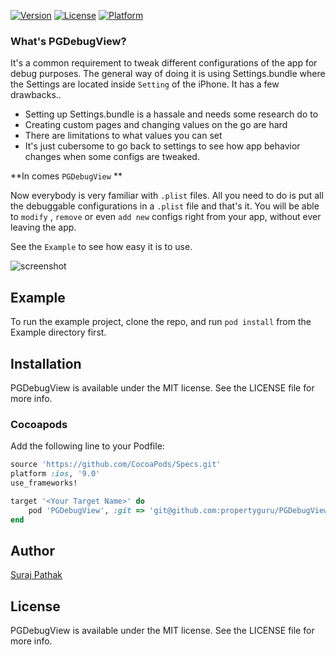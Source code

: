 
<!-- 
[![CI Status](http://img.shields.io/travis/freesuraj/PGDebugView.svg?style=flat)](https://travis-ci.org/freesuraj/PGDebugView) -->
[![Version](https://img.shields.io/cocoapods/v/PGDebugView.svg?style=flat)](http://cocoapods.org/pods/PGDebugView)
[![License](https://img.shields.io/cocoapods/l/PGDebugView.svg?style=flat)](http://cocoapods.org/pods/PGDebugView)
[![Platform](https://img.shields.io/cocoapods/p/PGDebugView.svg?style=flat)](http://cocoapods.org/pods/PGDebugView)

### What's PGDebugView?

It's a common requirement to tweak different configurations of the app for debug purposes. The general way of doing it is using Settings.bundle where the Settings are located inside `Setting` of the iPhone. It has a few drawbacks..

- Setting up Settings.bundle is a hassale and needs some research do to 
- Creating custom pages and changing values on the go are hard
- There are limitations to what values you can set
- It's just cubersome to go back to settings to see how app behavior changes when some configs are tweaked.

**In comes `PGDebugView` **

Now everybody is very familiar with `.plist` files. All you need to do is put all the debuggable configurations in a `.plist` file and that's it. You will be able to `modify` , `remove` or even `add new` configs right from your app, without ever leaving the app.

See the `Example` to see how easy it is to use.


![screenshot](https://github.com/freesuraj/PGDebugView/blob/master/Resources/pgdebugview_gif.gif)

## Example

To run the example project, clone the repo, and run `pod install` from the Example directory first.

## Installation

PGDebugView is available under the MIT license. See the LICENSE file for more info. 

### Cocoapods
Add the following line to your Podfile:

```ruby
source 'https://github.com/CocoaPods/Specs.git'
platform :ios, '9.0'
use_frameworks!

target '<Your Target Name>' do
    pod 'PGDebugView', :git => 'git@github.com:propertyguru/PGDebugView.git', :branch=> 'master'
end
```

## Author

[Suraj Pathak](https://twitter.com/iOSCook)

## License

PGDebugView is available under the MIT license. See the LICENSE file for more info.
